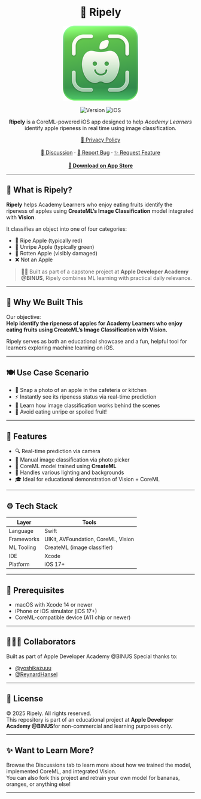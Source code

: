 <div align="center">
  <h1>🍎 Ripely</h1>
  <img src="https://github.com/Lunardy2509/Ripely/blob/main/Ripely/Resources/Assets.xcassets/Ripely%20Icon.imageset/Matangin%20Icon%20Light.png" width="200" height="200" alt="Ripely Logo">

  ![Version](https://img.shields.io/badge/version-1.0-green?style=for-the-badge)
  ![iOS](https://img.shields.io/badge/iOS-17%2B-lightgrey?style=for-the-badge)

  <p><strong>Ripely</strong> is a CoreML-powered iOS app designed to help <em>Academy Learners</em> identify apple ripeness in real time using image classification.</p>

  <p>
    <a href="https://lunardy2509.github.io/lq-docs/privacy/privacy-ripely">📜 Privacy Policy</a><br><br>
    <a href="https://github.com/Lunardy2509/Ripely/discussions">💬 Discussion</a> ·
    <a href="https://github.com/Lunardy2509/Ripely/issues/new?assignees=&labels=bug&template=bug_report.yml&title=%5BBug%5D
">🐛 Report Bug</a> ·
    <a href="https://github.com/Lunardy2509/Ripely/issues/new?assignees=&labels=enhancement&template=feature_request.yml&title=%5BFeature%5D
">✨ Request Feature</a><br><br>
    <a href="https://apps.apple.com/id/app/ripely/id6747743774"><strong>📲 Download on App Store</strong></a>
  </p>
</div>

---

## 📍 What is Ripely?

**Ripely** helps Academy Learners who enjoy eating fruits identify the ripeness of apples using **CreateML’s Image Classification** model integrated with **Vision**.

It classifies an object into one of four categories:

- 🍎 Ripe Apple (typically red)
- 🍏 Unripe Apple (typically green)
- 🤢 Rotten Apple (visibly damaged)
- ❌ Not an Apple

> 🧑‍💻 Built as part of a capstone project at **Apple Developer Academy @BINUS**, Ripely combines ML learning with practical daily relevance.

---

## 🎯 Why We Built This

Our objective:  
**Help identify the ripeness of apples for Academy Learners who enjoy eating fruits using CreateML’s Image Classification with Vision.**

Ripely serves as both an educational showcase and a fun, helpful tool for learners exploring machine learning on iOS.

---

## 🍽 Use Case Scenario

- 📱 Snap a photo of an apple in the cafeteria or kitchen
- ⚡ Instantly see its ripeness status via real-time prediction
- 🤖 Learn how image classification works behind the scenes
- 🍏 Avoid eating unripe or spoiled fruit!

---

## 🚀 Features

- 🔍 Real-time prediction via camera  
- 📸 Manual image classification via photo picker  
- 🧠 CoreML model trained using **CreateML**  
- 🌈 Handles various lighting and backgrounds  
- 🎓 Ideal for educational demonstration of Vision + CoreML  

---

## ⚙️ Tech Stack

| Layer        | Tools                          |
| ------------ | ----------------------------- |
| Language     | Swift                          |
| Frameworks   | UIKit, AVFoundation, CoreML, Vision |
| ML Tooling   | CreateML (image classifier)    |
| IDE          | Xcode                          |
| Platform     | iOS 17+                        |

---

## 🔧 Prerequisites

- macOS with Xcode 14 or newer  
- iPhone or iOS simulator (iOS 17+)  
- CoreML-compatible device (A11 chip or newer)

---

## 👨‍👩‍👧 Collaborators
Built as part of Apple Developer Academy @BINUS
Special thanks to:
- [@yoshikazuuu](https://github.com/yoshikazuuu)
- [@ReynardHansel](https://github.com/ReynardHansel)

---

## 📄 License

© 2025 Ripely. All rights reserved.  
This repository is part of an educational project at **Apple Developer Academy @BINUS**for non-commercial and learning purposes only.

---

## ✨ Want to Learn More?

Browse the Discussions tab to learn more about how we trained the model, implemented CoreML, and integrated Vision.  
You can also fork this project and retrain your own model for bananas, oranges, or anything else!

---

